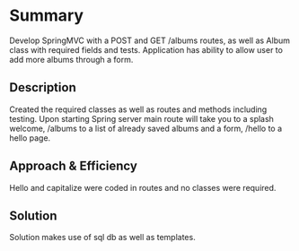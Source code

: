 # Summary
Develop SpringMVC with a POST and GET /albums routes, as well as Album class with required fields and tests.
Application has ability to allow user to add more albums through a form.
## Description
Created the required classes as well as routes and methods including testing.
Upon starting Spring server main route will take you to a splash welcome, /albums to a list of already saved albums and a form, /hello to a hello page.
## Approach & Efficiency
Hello and capitalize were coded in routes and no classes were required.

## Solution
Solution makes use of sql db as well as templates.